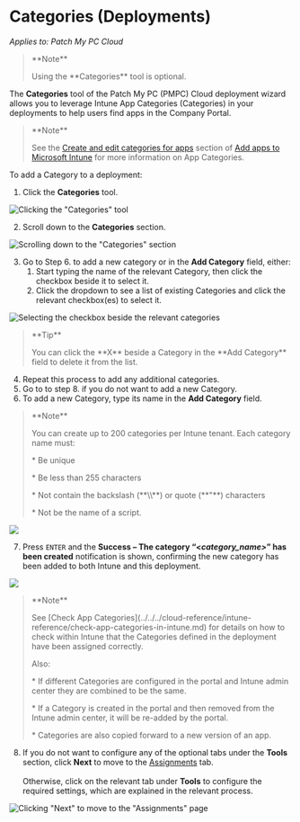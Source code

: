 # Categories (Deployments)

_Applies to: Patch My PC Cloud_

> \*\*Note\*\*
>
> Using the \*\*Categories\*\* tool is optional.

The **Categories** tool of the Patch My PC (PMPC) Cloud deployment wizard allows you to leverage Intune App Categories (Categories) in your deployments to help users find apps in the Company Portal.

> \*\*Note\*\*
>
> See the [Create and edit categories for apps](https://learn.microsoft.com/en-us/mem/intune/apps/apps-add#create-and-edit-categories-for-apps) section of [Add apps to Microsoft Intune](https://learn.microsoft.com/en-us/mem/intune/apps/apps-add) for more information on App Categories.

To add a Category to a deployment:

1. Click the **Categories** tool.

![Clicking the "Categories" tool](../../../../_images/image-\(72\).png)

2. Scroll down to the **Categories** section.

![Scrolling down to the "Categories" section](../../../../_images/image-\(73\).png)

3. Go to Step 6. to add a new category or in the **Add Category** field, either:
   1. Start typing the name of the relevant Category, then click the checkbox beside it to select it.
   2. Click the dropdown to see a list of existing Categories and click the relevant checkbox(es) to select it.

![Selecting the checkbox beside the relevant categories](../../../../_images/image-\(74\).png)

> \*\*Tip\*\*
>
> You can click the \*\*X\*\* beside a Category in the \*\*Add Category\*\* field to delete it from the list.

4. Repeat this process to add any additional categories.
5. Go to to step 8. if you do not want to add a new Category.
6. To add a new Category, type its name in the **Add Category** field.

> \*\*Note\*\*
>
> You can create up to 200 categories per Intune tenant. Each category name must:
>
> \* Be unique
>
> \* Be less than 255 characters
>
> \* Not contain the backslash (\*\*\\\\\*\*) or quote (\*\*"\*\*) characters
>
> \* Not be the name of a script.

![](../../../../_images/image-\(75\).png)

7. Press `ENTER` and the **Success – The category “<**_**category\_name>**_**” has been created** notification is shown, confirming the new category has been added to both Intune and this deployment.

![](../../../../_images/image-\(76\).png)

> \*\*Note\*\*
>
> See \[Check App Categories]\(../../../cloud-reference/intune-reference/check-app-categories-in-intune.md) for details on how to check within Intune that the Categories defined in the deployment have been assigned correctly.
>
> Also:
>
> \* If different Categories are configured in the portal and Intune admin center they are combined to be the same.
>
> \* If a Category is created in the portal and then removed from the Intune admin center, it will be re-added by the portal.
>
> \* Categories are also copied forward to a new version of an app.

8. If you do not want to configure any of the optional tabs under the **Tools** section, click **Next** to move to the [Assignments](../cloud-assignments-deployment-tab.md) tab.\
   \
   Otherwise, click on the relevant tab under **Tools** to configure the required settings, which are explained in the relevant process.

![Clicking "Next" to move to the "Assignments" page](../../../../_images/image-\(77\).png)
